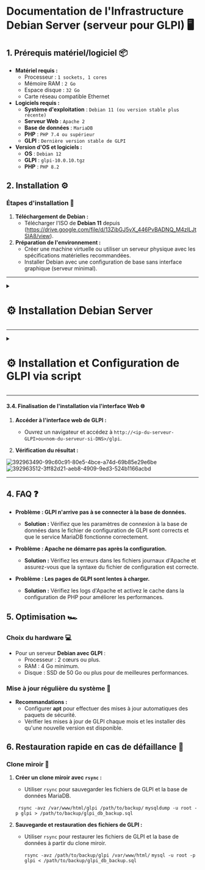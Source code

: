 # Documentation de l'Infrastructure Debian Server (serveur pour GLPI) 🖥️

## 1. Prérequis matériel/logiciel 📦
- **Matériel requis :**
  - Processeur : ``1 sockets, 1 cores``
  - Mémoire RAM : ``2 Go``
  - Espace disque : ``32 Go``
  - Carte réseau compatible Ethernet
- **Logiciels requis :**
  - **Système d'exploitation** : ``Debian 11 (ou version stable plus récente)``
  - **Serveur Web** : ``Apache 2``
  - **Base de données** : ``MariaDB``
  - **PHP** : ``PHP 7.4 ou supérieur``
  - **GLPI** : ``Dernière version stable de GLPI``
- **Version d'OS et logiciels :**
  - **OS** : ``Debian 12``
  - **GLPI** : ``glpi-10.0.10.tgz``
  - **PHP** : ``PHP 8.2``

## 2. Installation ⚙️

### Étapes d'installation 🚀
1. **Téléchargement de Debian :**  
   - Télécharger l'ISO de **Debian 11** depuis (https://drive.google.com/file/d/13ZibGJ5vX_446PvBADNQ_M4zILJtSIA8/view).
2. **Préparation de l'environnement :**  
   - Créer une machine virtuelle ou utiliser un serveur physique avec les spécifications matérielles recommandées.
   - Installer Debian avec une configuration de base sans interface graphique (serveur minimal).

---

<details>
<summary><h1>⚙️ Installation Debian Server</h1></summary>

- 📸 Cliquer sur ``Install`` puis suivre l'installation en fonction des screens 

![DEBIAN1](https://github.com/user-attachments/assets/9a6bd875-a12a-448e-92ed-d0570af5d208)<br>

![DEBIAN2](https://github.com/user-attachments/assets/b3fb1183-ffdd-4947-aba8-2098b8682170)<br>

![DEBIAN3](https://github.com/user-attachments/assets/978bae33-f439-4f62-a970-08b9b3491002)<br>

![DEBIAN4](https://github.com/user-attachments/assets/2e6268e5-c33f-4f26-8d21-a35f906d4611)<br>

![DEBIAN5](https://github.com/user-attachments/assets/0a9ec1ff-a4f7-4b54-9907-03ae7e00ce7a)<br>

- 📸 Choisissez un mot de passe pour le compte Administrateur et cliquer sur ``Continuer``

![DEBIAN6](https://github.com/user-attachments/assets/a413f1ca-f2ed-499e-8518-6c1394df8d3a)<br>

![DEBIAN7](https://github.com/user-attachments/assets/1c6e024c-76a9-42c0-9824-d82a2f7eb4ca)<br>

![DEBIAN8](https://github.com/user-attachments/assets/54da7a81-96dc-4008-8392-5d4f0a743ae7)<br>

- 📸 Choisissez un mot de passe pour le compte ``Utilisateur`` et cliquer sur ``Continuer``

![DEBIAN9](https://github.com/user-attachments/assets/c9f9a2c9-9c1f-4997-b31c-831ddd260609)<br>

![DEBIAN10](https://github.com/user-attachments/assets/ba6a5a4d-5102-4e00-b473-a0e6fc13f8ca)<br>

![DEBIAN11](https://github.com/user-attachments/assets/4ff12fe9-53e6-4aec-9c71-400040e0ebd5)<br>

![DEBIAN12](https://github.com/user-attachments/assets/61370b17-f00f-4a16-b0a9-ea6f27ee9118)<br>

![DEBIAN13](https://github.com/user-attachments/assets/027f6a68-13b5-473c-b90a-e4f94ee6aa49)<br>

![DEBIAN14](https://github.com/user-attachments/assets/febc00de-748f-46e5-a880-87aa9fc6c86b)<br>

![DEBIAN15](https://github.com/user-attachments/assets/20dd3d09-3b62-481f-bf1f-0fdb3c606747)<br>

![DEBIAN16](https://github.com/user-attachments/assets/00d6c650-25ff-44f8-9ad6-2d765854b2dd)<br>

![DEBIAN17](https://github.com/user-attachments/assets/9af1e23f-f5e4-4912-8d02-4896906f6375)<br>

![DEBIAN18](https://github.com/user-attachments/assets/1a3f1976-0b77-4286-9ead-f81b7fe630d3)<br>

![DEBIAN19](https://github.com/user-attachments/assets/70c19a80-dcce-4339-95f3-619ec543e508)<br>

- 📸 Cocher seulement ``Serveur SSH et les utilitaires`` puis cliquer sur ``Continuer``

![DEBIAN20](https://github.com/user-attachments/assets/d71c2bbb-da84-4b82-9588-457a6e8fe727)<br>

![DEBIAN21](https://github.com/user-attachments/assets/82d7833f-c298-4f30-83e0-02545c971d52)<br>

![DEBIAN22](https://github.com/user-attachments/assets/86dd475a-9779-4849-ad3e-960882f5bad9)<br>

![DEBIAN23](https://github.com/user-attachments/assets/b8280f79-e3b5-4c96-9f09-dfffffb9d4e9)<br>

- 📸 Une fois que le serveur à redémarrer, connecter vous et tout est bon 👍

![DEBIAN24](https://github.com/user-attachments/assets/5b69ce07-6922-4ca3-b34d-3e9e9586551b)

</details>

---


<details>
<summary><h1>⚙️ Installation et Configuration de GLPI via script</h1></summary>

- 📸 Configurer le fichier de config.txt puis lancer l'installation et la configuration de façon autonome grâce au script

# Configuration pour script install GLPI

```
## Variables modifiables en fonction de votre configuration
DB_NAME=glpi
DB_USER=billu
DB_PASSWORD=Azerty1*
DB_HOST=localhost
```

- 📸 Puis lancer l'installation et la configuration de façon autonome grâce au script

```
#!/bin/bash

# Charger le fichier de configuration
source /root/config.txt

# Mise a jour des paquets Debian
apt update && apt upgrade -y

# Installation du serveur LAMP (Linux Apache MariaDB PHP)
echo "Installation d'Apache2..."
apt install -y apache2

echo "Installation de PHP et des modules necessaires..."
apt install -y php libapache2-mod-php

# Redémarrage d'Apache pour appliquer les changements
systemctl restart apache2

# Installation de MariaDB (serveur MySQL)
echo "Installation de MariaDB..."
apt install -y mariadb-server

# Sécurisation de MariaDB - automatisée avec expect
echo "Securisation de MariaDB..."
export DEBIAN_FRONTEND=noninteractive
expect -c "
spawn mysql_secure_installation
expect \"Enter current password for root (enter for none):\"
send \"\r\"
expect \"Set root password?\"
send \"y\r\"
expect \"New password:\"
send \"rootpassword\r\"
expect \"Re-enter new password:\"
send \"rootpassword\r\"
expect \"Remove anonymous users?\"
send \"y\r\"
expect \"Disallow root login remotely?\"
send \"y\r\"
expect \"Remove test database and access to it?\"
send \"y\r\"
expect \"Reload privilege tables now?\"
send \"y\r\"
expect eof
"

# Connexion à MySQL pour configurer la base de données GLPI
echo "Creation de la base de donnees GLPI et utilisateur..."
mysql -u root -prootpassword <<EOF
CREATE DATABASE $DB_NAME;
CREATE USER '$DB_USER'@'$DB_HOST' IDENTIFIED BY '$DB_PASSWORD';
GRANT ALL PRIVILEGES ON $DB_NAME.* TO '$DB_USER'@'$DB_HOST' WITH GRANT OPTION;
FLUSH PRIVILEGES;
EXIT;
EOF

# Téléchargement et installation de GLPI
echo "Telechargement de GLPI..."
wget https://github.com/glpi-project/glpi/releases/download/10.0.10/glpi-10.0.10.tgz

# Extraction de l'archive
echo "Extraction de GLPI..."
tar xvf glpi-10.0.10.tgz

# Déplacement de GLPI dans le répertoire web
echo "Deplacement de GLPI dans /var/www/html/"
mv glpi /var/www/html/glpi

# Installation des modules PHP nécessaires pour GLPI
echo "Installation des modules PHP requis pour GLPI..."
apt install -y php8.2-curl php8.2-gd php8.2-mbstring php8.2-zip php8.2-xml php8.2-ldap php8.2-intl php8.2-mysql php8.2-dom php8.2-simplexml php-json php8.2-phpdbg php8.2-cgi

# Changement des permissions pour Apache
echo "Changement des permissions pour Apache..."
chown -R www-data:www-data /var/www/html/glpi/
chmod -R 755 /var/www/html/glpi/

# Redémarrage d'Apache pour appliquer tous les changements
systemctl restart apache2

echo "L'installation du serveur LAMP et de GLPI est terminee."

# Connexion à GLPI (via navigateur web)
echo "Accedez a GLPI via un navigateur : http://localhost/glpi"
```

</details>

---

#### 3.4. Finalisation de l'installation via l'interface Web 🌐
1. **Accéder à l'interface web de GLPI :**
   - Ouvrez un navigateur et accédez à `http://<ip-du-serveur-GLPI>ou<nom-du-serveur-si-DNS>/glpi`.

2. **Vérification du résultat :**

![392963490-99c60c91-80e5-4bce-a74d-69b85e29e6be](https://github.com/user-attachments/assets/0ba0b1eb-a36f-4670-9df3-081111f22f50)<br>
![392963512-3ff82d21-aeb8-4909-9ed3-524b1166acbd](https://github.com/user-attachments/assets/c3b0ff78-24e0-4f29-aee9-636a081574af)

---

## 4. FAQ ❓
- **Problème : GLPI n'arrive pas à se connecter à la base de données.**
  - **Solution :** Vérifiez que les paramètres de connexion à la base de données dans le fichier de configuration de GLPI sont corrects et que le service MariaDB fonctionne correctement.
  
- **Problème : Apache ne démarre pas après la configuration.**
  - **Solution :** Vérifiez les erreurs dans les fichiers journaux d'Apache et assurez-vous que la syntaxe du fichier de configuration est correcte.

- **Problème : Les pages de GLPI sont lentes à charger.**
  - **Solution :** Vérifiez les logs d'Apache et activez le cache dans la configuration de PHP pour améliorer les performances.

## 5. Optimisation 🏎️

### Choix du hardware 💻
- Pour un serveur **Debian avec GLPI** :
  - Processeur : 2 cœurs ou plus.
  - RAM : 4 Go minimum.
  - Disque : SSD de 50 Go ou plus pour de meilleures performances.

### Mise à jour régulière du système 🔄
- **Recommandations :**  
  - Configurer **apt** pour effectuer des mises à jour automatiques des paquets de sécurité.
  - Vérifier les mises à jour de GLPI chaque mois et les installer dès qu'une nouvelle version est disponible.

## 6. Restauration rapide en cas de défaillance 🔄

### Clone miroir 💾
1. **Créer un clone miroir avec `rsync` :**
   - Utiliser `rsync` pour sauvegarder les fichiers de GLPI et la base de données MariaDB.

    `` rsync -avz /var/www/html/glpi /path/to/backup/``
     ``mysqldump -u root -p glpi > /path/to/backup/glpi_db_backup.sql``


2. **Sauvegarde et restauration des fichiers de GLPI :**
   - Utiliser `rsync` pour restaurer les fichiers de GLPI et la base de données à partir du clone miroir.
   
     ``rsync -avz /path/to/backup/glpi /var/www/html/``
     ``mysql -u root -p glpi < /path/to/backup/glpi_db_backup.sql``
